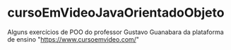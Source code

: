 # cursoEmVideoJavaOrientadoObjeto
Alguns exercícios de POO do professor Gustavo Guanabara da plataforma de ensino "https://www.cursoemvideo.com/"
